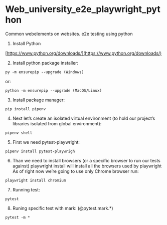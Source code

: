 # Web_university_e2e_playwright_python
Common webelements on websites. e2e testing using python

1.  Install Python

[https://www.python.org/downloads/](https://www.python.org/downloads/)

2. Install python package installer:
```
py -m ensurepip --upgrade (Windows)
```
or:
```
python -m ensurepip --upgrade (MacOS/Linux)
```
3. Install package manager:
```
pip install pipenv
```
4. Next let’s create an isolated virtual environment (to hold our project’s libraries
isolated from global environment):
```
pipenv shell
```
5. First we need pytest-playwright:
```
pipenv install pytest-playwrigh
````
6. Than we need to install browsers (or a specific browser to run our tests against)
playwright install will install all the browsers used by playwright
As of right now we’re going to use only Chrome browser run:
```
playwright install chromium
```
7. Running test:
```
pytest
```
8. Runing specific test with mark:  (@pytest.mark.*)
```
pytest -m *
```


